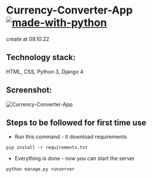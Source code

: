 # Currency-Converter-App [![made-with-python](https://img.shields.io/badge/Made%20with-Python-1f425f.svg)](https://www.python.org/)
create at 09.10.22
## Technology stack:
HTML, CSS, Python 3, Django 4
## Screenshot:
![Currency-Converter-App](https://user-images.githubusercontent.com/106734953/188319392-3b533390-db9e-4ce4-898a-5933226309de.png)
## Steps to be followed for first time use
- Run this command - it download requirements
```
pip install -r requirements.txt
```
- Everything is done - now you can start the server
```
python manage.py runserver
```